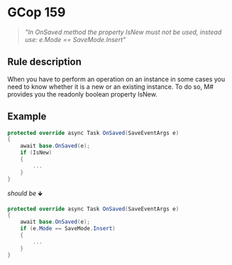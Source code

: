 ﻿# GCop 159

> *"In OnSaved method the property IsNew must not be used, instead use: e.Mode == SaveMode.Insert"*

## Rule description

When you have to perform an operation on an instance in some cases you need to know whether it is a new or an existing instance. To do so, M# provides you the readonly boolean property IsNew.

## Example

```csharp
protected override async Task OnSaved(SaveEventArgs e)
{
    await base.OnSaved(e);
    if (IsNew)
    {
        ...
    }
}
```

*should be* 🡻

```csharp
protected override async Task OnSaved(SaveEventArgs e)
{
    await base.OnSaved(e);
    if (e.Mode == SaveMode.Insert)
    {
        ...
    }
}
```